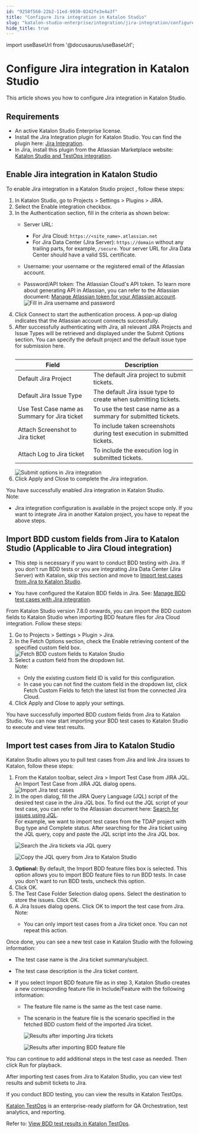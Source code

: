 ```yaml
---
id: "9258f560-22b2-11ed-9930-0242fe3e4a3f"
title: "Configure Jira integration in Katalon Studio"
slug: "katalon-studio-enterprise/integration/jira-integration/configure-jira-integration-in-katalon-studio"
hide_title: true
---
```

import useBaseUrl from '@docusaurus/useBaseUrl';


# <a id="id" class="anchor_top_offset"/><a id="ariaid-title1" class="anchor_top_offset"/>Configure Jira integration in <span xmlns="http://www.w3.org/1999/xhtml" className="ph">Katalon Studio</span> 

<p xmlns="http://www.w3.org/1999/xhtml" className="p">This article shows you how to configure Jira integration in <span className="ph">Katalon Studio</span>.</p> 

## Requirements

<div xmlns="http://www.w3.org/1999/xhtml" className="p"><ul className="ul"><li className="li">An active <span className="ph">Katalon Studio Enterprise</span> license.</li><li className="li">Install the <span className="ph uicontrol">Jira Integration</span> plugin for <span className="ph">Katalon Studio</span>. You can find the plugin here: <a className="xref j-external-link" href="https://store.katalon.com/product/3/Jira-Integration" target="_blank">Jira
        Integration</a>.</li><li className="li">In Jira, install this plugin from the
      Atlassian Marketplace website: <a className="xref j-external-link" href="https://marketplace.atlassian.com/apps/1217501/katalon-bdd-test-automation-for-jira" target="_blank">Katalon
        Studio and TestOps integration</a>. 
    </li></ul></div>

## <a id="task-9508" class="anchor_top_offset"/>Enable Jira integration in <span xmlns="http://www.w3.org/1999/xhtml" className="ph">Katalon Studio</span> 

<section xmlns="http://www.w3.org/1999/xhtml" className="section context">To enable Jira integration in a <span className="ph">Katalon Studio</span> project , follow these steps:</section> 
<ol xmlns="http://www.w3.org/1999/xhtml" className="ol steps"><li className="li step stepexpand"><span className="ph cmd">In <span className="ph">Katalon Studio</span>, go to <span className="ph uicontrol">Projects</span> &gt; <span className="ph uicontrol">Settings</span> &gt; <span className="ph uicontrol">Plugins</span> &gt; <span className="ph uicontrol">JIRA</span>. </span></li><li className="li step stepexpand"><span className="ph cmd">Select the <span className="ph uicontrol">Enable integration</span> checkbox.</span></li><li className="li step stepexpand"><span className="ph cmd">In the <span className="ph uicontrol">Authentication</span> section, fill in the criteria as shown below:</span><div className="itemgroup info"><ul className="ul"><li className="li"><p className="p"><span className="ph uicontrol">Server URL</span>: </p><ul className="ul"><li className="li">For Jira Cloud: <code className="ph codeph">https://&lt;site_name&gt;.atlassian.net</code></li><li className="li">For Jira Data Center (Jira Server): <code className="ph codeph">https://domain</code> without any trailing parts, for example, <code className="ph codeph">/secure</code>. Your server URL for Jira Data Center should have a valid SSL certificate.</li></ul></li><li className="li"><p className="p"><span className="ph uicontrol">Username</span>: your username or the registered email of the Atlassian account. </p></li><li className="li"><p className="p"><span className="ph uicontrol">Password/API token</span>: The Atlassian Cloud's API token. To learn more about generating API in Atlassian, you can refer to the Atlassian document: <a className="xref j-external-link" href="https://support.atlassian.com/atlassian-account/docs/manage-api-tokens-for-your-atlassian-account/" target="_blank">Manage Atlassian token for your Atlassian account</a>.<img className="image" src={useBaseUrl("/924daac0-22b2-11ed-9930-0242fe3e4a3f.png")} alt="Fill in Jira username and password" /></p></li></ul></div></li><li className="li step stepexpand"><span className="ph cmd">Click <span className="ph uicontrol">Connect</span> to start the authentication process. A pop-up dialog indicates that the Atlassian account connects successfully.</span></li><li className="li step stepexpand"><span className="ph cmd">After successfully authenticating with Jira, all relevant <span className="ph uicontrol">JIRA Projects</span> and <span className="ph uicontrol">Issue Types</span> will be retrieved and displayed under the <span className="ph uicontrol">Submit Options</span> section. You can specify the default project and the default issue type for submission here.</span><div className="itemgroup info"><table className="table"><caption /><colgroup><col /><col /></colgroup><thead className="thead"><tr className><th className="entry anchor_top_offset" id="task-9508__entry__1">Field</th><th className="entry anchor_top_offset" id="task-9508__entry__2">Description</th></tr></thead><tbody className="tbody"><tr className><td className="entry" headers="task-9508__entry__1 task-9508__entry__2 ">Default Jira Project</td><td className="entry" headers="task-9508__entry__1 task-9508__entry__2 ">The default Jira project to submit tickets.</td></tr><tr className><td className="entry" headers="task-9508__entry__1 task-9508__entry__2 ">Default Jira Issue Type</td><td className="entry" headers="task-9508__entry__1 task-9508__entry__2 ">The default Jira issue type to create when submitting tickets.</td></tr><tr className><td className="entry" headers="task-9508__entry__1 task-9508__entry__2 ">Use Test Case name as Summary for Jira ticket</td><td className="entry" headers="task-9508__entry__1 task-9508__entry__2 ">To use the test case name as a summary for submitted tickets.</td></tr><tr className><td className="entry" headers="task-9508__entry__1 task-9508__entry__2 ">Attach Screenshot to Jira ticket</td><td className="entry" headers="task-9508__entry__1 task-9508__entry__2 ">To include taken screenshots during test execution in submitted tickets.</td></tr><tr className><td className="entry" headers="task-9508__entry__1 task-9508__entry__2 ">Attach Log to Jira ticket</td><td className="entry" headers="task-9508__entry__1 task-9508__entry__2 ">To include the execution log in submitted tickets.</td></tr></tbody></table></div><div className="itemgroup info"><img className="image" src={useBaseUrl("/924e4700-22b2-11ed-9930-0242fe3e4a3f.png")} alt="Submit options in Jira integration" /></div></li><li className="li step stepexpand"><span className="ph cmd">Click <span className="ph uicontrol">Apply and Close</span> to complete the Jira integration.</span></li></ol> 
<section xmlns="http://www.w3.org/1999/xhtml" className="section result">You have successfully enabled Jira integration in <span className="ph">Katalon Studio</span>.<div className="p"><div className="note note note_note"><span className="note__title">Note:</span> <ul className="ul"><li className="li">Jira integration configuration is available in the project scope only. If you want to integrate Jira in another Katalon project, you have to repeat the above steps.</li></ul></div></div></section> 

## <a id="task-9995" class="anchor_top_offset"/>Import BDD custom fields from Jira to <span xmlns="http://www.w3.org/1999/xhtml" className="ph">Katalon Studio</span>  (Applicable to Jira Cloud integration)

<div xmlns="http://www.w3.org/1999/xhtml" className="section prereq p"><ul className="ul"><li className="li"><p className="p">This step is necessary if you want to conduct BDD testing with Jira. If you don't run BDD tests or you are integrating Jira Data Center (Jira Server) with Katalon, skip this section and move to <a className="xref" href="/docs/legacy/katalon-studio-enterprise/integration/jira-integration/configure-jira-integration-in-katalon-studio#task-8742">Import test cases from Jira to <span className="ph">Katalon Studio</span></a>.</p></li><li className="li"><p className="p">You have configured the Katalon BDD fields in Jira. See: <a className="xref" href="/docs/legacy/katalon-studio-enterprise/integration/jira-integration/manage-bdd-test-cases-with-jira-integration">Manage  BDD test cases   with Jira integration</a>.</p></li></ul></div>
<section xmlns="http://www.w3.org/1999/xhtml" className="section context">From <span className="ph">Katalon Studio</span> version 7.8.0 onwards, you can import the BDD custom fields to <span className="ph">Katalon Studio</span> when importing BDD feature files for Jira Cloud integration. Follow these steps:</section> 
<ol xmlns="http://www.w3.org/1999/xhtml" className="ol steps"><li className="li step stepexpand"><span className="ph cmd">Go to <span className="ph uicontrol">Projects</span> &gt; <span className="ph uicontrol">Settings</span> &gt; <span className="ph uicontrol">Plugin</span> &gt; <span className="ph uicontrol">Jira</span>.</span></li><li className="li step stepexpand"><span className="ph cmd">In the <span className="ph uicontrol">Fetch Options</span> section, check the <span className="ph uicontrol">Enable retrieving content of the specified custom field</span> box.</span><div className="itemgroup info"><img className="image" width={500} src={useBaseUrl("/924630b0-22b2-11ed-9930-0242fe3e4a3f.png")} alt="Fetch BDD custom fields to Katalon Studio" /></div></li><li className="li step stepexpand"><span className="ph cmd">Select a custom field from the dropdown list.</span><div className="itemgroup info"><div className="note note note_note"><span className="note__title">Note:</span> <ul className="ul"><li className="li">Only the existing custom field ID is valid for this configuration.</li><li className="li">In case you can not find the custom field in the dropdown list, click <span className="ph uicontrol">Fetch Custom Fields</span> to fetch the latest list from the connected Jira Cloud.</li></ul></div></div></li><li className="li step stepexpand"><span className="ph cmd">Click <span className="ph uicontrol">Apply and Close</span> to apply your settings.</span></li></ol> 
<section xmlns="http://www.w3.org/1999/xhtml" className="section result">You have successfully imported BDD custom fields from Jira to <span className="ph">Katalon Studio</span>. You can now start importing your BDD test cases to <span className="ph">Katalon Studio</span> to execute and view test results.</section> 

## <a id="task-8742" class="anchor_top_offset"/>Import test cases from Jira to <span xmlns="http://www.w3.org/1999/xhtml" className="ph">Katalon Studio</span> 

<section xmlns="http://www.w3.org/1999/xhtml" className="section context"><span className="ph">Katalon Studio</span> allows you to pull test cases from Jira and link Jira issues to Katalon, follow these steps:</section> 
<ol xmlns="http://www.w3.org/1999/xhtml" className="ol steps"><li className="li step stepexpand"><span className="ph cmd">From the Katalon toolbar, select <span className="ph uicontrol">Jira</span> &gt; <span className="ph uicontrol">Import Test Case from JIRA JQL</span>. An <span className="ph uicontrol">Import Test Case from JIRA JQL</span> dialog opens.</span><div className="itemgroup info"><img className="image" width={300} src={useBaseUrl("/924ee340-22b2-11ed-9930-0242fe3e4a3f.png")} alt="Import Jira test cases" /></div></li><li className="li step stepexpand"><span className="ph cmd">In the open dialog, fill the JIRA Query Language (JQL) script of the desired test case in the <span className="ph uicontrol">Jira JQL</span> box. To find out the JQL script of your test case, you can refer to the Atlassian document here: <a className="xref j-external-link" href="https://confluence.atlassian.com/jirasoftwarecloud/advanced-searching-764478330.html" target="_blank">Search for issues using JQL</a>. </span><div className="itemgroup stepxmp">For example, we want to import test cases from the <span className="ph uicontrol">TDAP</span> project with <span className="ph uicontrol">Bug</span> type and <span className="ph uicontrol">Complete</span> status. After searching for the Jira ticket using the JQL query, copy and paste the JQL script into the <span className="ph uicontrol">Jira JQL</span> box.<p className="p"><img className="image" src={useBaseUrl("/924fa690-22b2-11ed-9930-0242fe3e4a3f.png")} alt="Search the Jira tickets via JQL query" /></p><p className="p"><img className="image" src={useBaseUrl("/924f5870-22b2-11ed-9930-0242fe3e4a3f.png")} alt="Copy the JQL query from Jira to Katalon Studio" /></p></div></li><li className="li step stepexpand"><span className="ph cmd"><strong className="ph b">Optional:</strong> By  default, the <span className="ph uicontrol">Import BDD feature files</span> box is selected. This option allows you to import BDD feature files to run BDD tests. In case you don't want to run BDD tests, uncheck this option.</span></li><li className="li step stepexpand"><span className="ph cmd">Click <span className="ph uicontrol">OK</span>.</span></li><li className="li step stepexpand"><span className="ph cmd">The <span className="ph uicontrol">Test Case Folder Selection</span> dialog opens. Select the destination to store the issues. Click <span className="ph uicontrol">OK</span>.</span></li><li className="li step stepexpand"><span className="ph cmd">A <span className="ph uicontrol">Jira Issues</span> dialog opens. Click <span className="ph uicontrol">OK</span> to import the test case from Jira.</span><div className="itemgroup info"><div className="note note note_note"><span className="note__title">Note:</span> <ul className="ul"><li className="li"><p className="p">You can only import test cases from a Jira ticket once. You can not repeat this action.</p></li></ul></div></div></li></ol> 
<section xmlns="http://www.w3.org/1999/xhtml" className="section result">Once done, you can see a  new test case in <span className="ph">Katalon Studio</span> with the following information:<div className="p"><ul className="ul"><li className="li"><p className="p">The test case name is the Jira ticket summary/subject.</p></li><li className="li"><p className="p">The test case description is the Jira ticket content.</p></li><li className="li"><p className="p">If you select <span className="ph uicontrol">Import BDD feature file</span> as in step 3, <span className="ph">Katalon Studio</span> creates a new corresponding feature file in <span className="ph uicontrol">Include/Feature</span> with the following information: </p><ul className="ul"><li className="li"><p className="p">The feature file name is the same as the test case name.</p></li><li className="li"><p className="p">The scenario in the feature file  is the  scenario specified in the fetched BDD custom field  of  the imported Jira ticket. </p><p className="p"><img className="image" src={useBaseUrl("/924ce770-22b2-11ed-9930-0242fe3e4a3f.png")} alt="Results after importing Jira tickets" /></p><p className="p"><img className="image" src={useBaseUrl("/9250b800-22b2-11ed-9930-0242fe3e4a3f.png")} alt="Results after importing BDD feature file" /></p></li></ul></li></ul></div><p className="p">You can continue to add additional steps in the test case as needed. Then click <span className="ph uicontrol">Run</span> for playback.</p></section> 
<section xmlns="http://www.w3.org/1999/xhtml" className="section postreq">After importing test cases from Jira to <span className="ph">Katalon Studio</span>, you can view test results and submit tickets to Jira.<p className="p">If you conduct BDD testing, you can view the results in <span className="ph">Katalon TestOps</span>. </p><p className="p"><a className="xref j-external-link" href="https://docs.katalon.com/katalon-analytics/docs/overview.html" target="_blank">Katalon TestOps</a> is an enterprise-ready platform for QA Orchestration, test analytics, and reporting.</p><p className="p"> Refer to: <a className="xref" href="/docs/legacy/katalon-testops/test-management/view-bdd-test-results">View BDD test results in <span className="ph">Katalon TestOps</span></a>.</p></section> 
